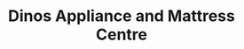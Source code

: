 ---
title: "Dinos Appliance and Mattress Centre"
url: /portage-la-prairie/dinos-appliance-and-mattress-centre/
shop: appliance
---